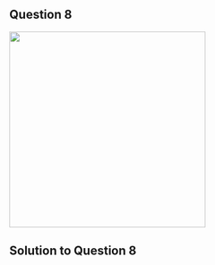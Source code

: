 ## Question 8
<img src = "https://github.com/user-attachments/assets/2e1ed18a-1123-4ef2-ab3b-b5e95405b52f" width = "350">

## Solution to Question 8
